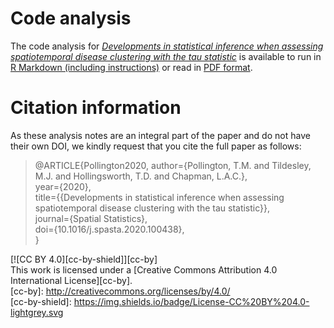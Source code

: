 # Code analysis
The code analysis for [*Developments in statistical inference when assessing spatiotemporal disease clustering with the tau statistic*](https://doi.org/10.1016/j.spasta.2020.100438) is available to run in [R Markdown (including instructions)](code_analysis.Rmd) or read in [PDF format](code_analysis.pdf). 

# Citation information
As these analysis notes are an integral part of the paper and do not have their own DOI, we kindly request that you cite the full paper as follows:

> @ARTICLE{Pollington2020,
 author={Pollington, T.M. and Tildesley, M.J. and Hollingsworth, T.D. and Chapman, L.A.C.},  
 year={2020},  
 title={{Developments in statistical inference when assessing spatiotemporal disease clustering with the tau statistic}},  
 journal={Spatial Statistics},  
 doi={10.1016/j.spasta.2020.100438},  
}

 [![CC BY 4.0][cc-by-shield]][cc-by]  
This work is licensed under a [Creative Commons Attribution 4.0 International License][cc-by].  
[cc-by]: http://creativecommons.org/licenses/by/4.0/  
[cc-by-shield]: https://img.shields.io/badge/License-CC%20BY%204.0-lightgrey.svg  
